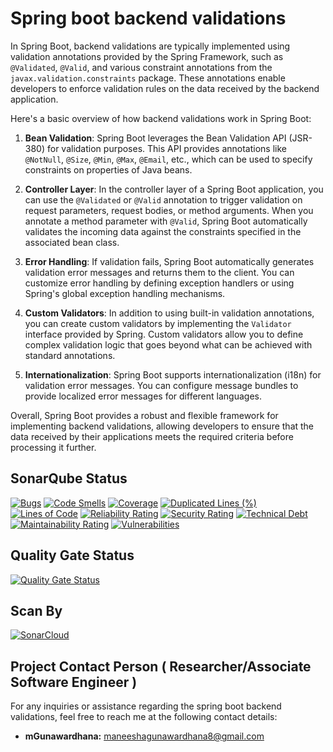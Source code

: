 # **Spring boot backend validations**

In Spring Boot, backend validations are typically implemented using validation annotations provided by the Spring Framework, such as `@Validated`, `@Valid`, and various constraint annotations from the `javax.validation.constraints` package. These annotations enable developers to enforce validation rules on the data received by the backend application.

Here's a basic overview of how backend validations work in Spring Boot:

1. **Bean Validation**: Spring Boot leverages the Bean Validation API (JSR-380) for validation purposes. This API provides annotations like `@NotNull`, `@Size`, `@Min`, `@Max`, `@Email`, etc., which can be used to specify constraints on properties of Java beans.

2. **Controller Layer**: In the controller layer of a Spring Boot application, you can use the `@Validated` or `@Valid` annotation to trigger validation on request parameters, request bodies, or method arguments. When you annotate a method parameter with `@Valid`, Spring Boot automatically validates the incoming data against the constraints specified in the associated bean class.

3. **Error Handling**: If validation fails, Spring Boot automatically generates validation error messages and returns them to the client. You can customize error handling by defining exception handlers or using Spring's global exception handling mechanisms.

4. **Custom Validators**: In addition to using built-in validation annotations, you can create custom validators by implementing the `Validator` interface provided by Spring. Custom validators allow you to define complex validation logic that goes beyond what can be achieved with standard annotations.

5. **Internationalization**: Spring Boot supports internationalization (i18n) for validation error messages. You can configure message bundles to provide localized error messages for different languages.

Overall, Spring Boot provides a robust and flexible framework for implementing backend validations, allowing developers to ensure that the data received by their applications meets the required criteria before processing it further.

## **SonarQube Status**

[![Bugs](https://sonarcloud.io/api/project_badges/measure?project=mGunawardhana_spring-boot-backend-validations&metric=bugs)](https://sonarcloud.io/summary/new_code?id=mGunawardhana_spring-boot-backend-validations)
[![Code Smells](https://sonarcloud.io/api/project_badges/measure?project=mGunawardhana_spring-boot-backend-validations&metric=code_smells)](https://sonarcloud.io/summary/new_code?id=mGunawardhana_spring-boot-backend-validations)
[![Coverage](https://sonarcloud.io/api/project_badges/measure?project=mGunawardhana_spring-boot-backend-validations&metric=coverage)](https://sonarcloud.io/summary/new_code?id=mGunawardhana_spring-boot-backend-validations)
[![Duplicated Lines (%)](https://sonarcloud.io/api/project_badges/measure?project=mGunawardhana_spring-boot-backend-validations&metric=duplicated_lines_density)](https://sonarcloud.io/summary/new_code?id=mGunawardhana_spring-boot-backend-validations)
[![Lines of Code](https://sonarcloud.io/api/project_badges/measure?project=mGunawardhana_spring-boot-backend-validations&metric=ncloc)](https://sonarcloud.io/summary/new_code?id=mGunawardhana_spring-boot-backend-validations)
[![Reliability Rating](https://sonarcloud.io/api/project_badges/measure?project=mGunawardhana_spring-boot-backend-validations&metric=reliability_rating)](https://sonarcloud.io/summary/new_code?id=mGunawardhana_spring-boot-backend-validations)
[![Security Rating](https://sonarcloud.io/api/project_badges/measure?project=mGunawardhana_spring-boot-backend-validations&metric=security_rating)](https://sonarcloud.io/summary/new_code?id=mGunawardhana_spring-boot-backend-validations)
[![Technical Debt](https://sonarcloud.io/api/project_badges/measure?project=mGunawardhana_spring-boot-backend-validations&metric=sqale_index)](https://sonarcloud.io/summary/new_code?id=mGunawardhana_spring-boot-backend-validations)
[![Maintainability Rating](https://sonarcloud.io/api/project_badges/measure?project=mGunawardhana_spring-boot-backend-validations&metric=sqale_rating)](https://sonarcloud.io/summary/new_code?id=mGunawardhana_spring-boot-backend-validations)
[![Vulnerabilities](https://sonarcloud.io/api/project_badges/measure?project=mGunawardhana_spring-boot-backend-validations&metric=vulnerabilities)](https://sonarcloud.io/summary/new_code?id=mGunawardhana_spring-boot-backend-validations)


## **Quality Gate Status**

[![Quality Gate Status](https://sonarcloud.io/api/project_badges/measure?project=mGunawardhana_spring-boot-backend-validations&metric=alert_status)](https://sonarcloud.io/summary/new_code?id=mGunawardhana_spring-boot-backend-validations)


## **Scan By**

[![SonarCloud](https://sonarcloud.io/images/project_badges/sonarcloud-white.svg)](https://sonarcloud.io/summary/new_code?id=mGunawardhana_spring-boot-backend-validations)

## **Project Contact Person ( Researcher/Associate Software Engineer )**

For any inquiries or assistance regarding the spring boot backend validations,
feel free to reach me at the following contact details:

- **mGunawardhana:** [maneeshagunawardhana8@gmail.com](maneeshagunawardhana8@gmail.com)

